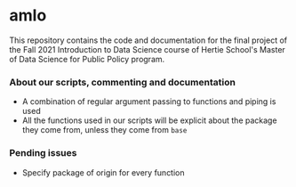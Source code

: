 # amlo
This repository contains the code and documentation for the final project of the Fall 2021 Introduction to Data Science course of Hertie School's Master of Data Science for Public Policy program.


### About our scripts, commenting and documentation
- A combination of regular argument passing to functions and piping is used
- All the functions used in our scripts will be explicit about the package they come from, unless they come from `base`

### Pending issues
- Specify package of origin for every function
